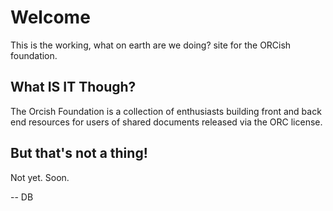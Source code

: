# Welcome

This is the working, what on earth are we doing? site for the ORCish foundation.

## What IS IT Though?

The Orcish Foundation is a collection of enthusiasts building front and back end resources for users of shared documents released via the ORC license.

## But that's not a thing!

Not yet. Soon.

-- DB
